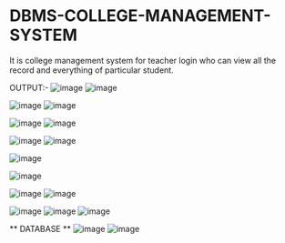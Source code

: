 # DBMS-COLLEGE-MANAGEMENT-SYSTEM
It is college management system for teacher login who can view all the record and everything of particular student.

OUTPUT:-
![image](https://user-images.githubusercontent.com/90260133/161796722-65149fa1-3ab7-4d78-a899-d8c7452b6465.png)
![image](https://user-images.githubusercontent.com/90260133/161796595-0a3fc30a-44dd-4724-8316-3dea00eafd0f.png)

![image](https://user-images.githubusercontent.com/90260133/161796830-e8df12de-617b-4c47-9a5a-d73d0577022a.png)
![image](https://user-images.githubusercontent.com/90260133/161796897-2fffab79-cd60-4f17-8c68-0c89d475fd37.png)

![image](https://user-images.githubusercontent.com/90260133/161796979-21b50d1d-ce03-4cde-b2d2-243d559becf9.png)
![image](https://user-images.githubusercontent.com/90260133/161797256-7460edb4-4377-4161-ade6-61a3dbfdca3a.png)

![image](https://user-images.githubusercontent.com/90260133/161797344-0f725ad3-8088-4772-bde3-2d7f28508a51.png)
![image](https://user-images.githubusercontent.com/90260133/161797432-0dda0405-c881-4da8-9568-9747c27cab26.png)

![image](https://user-images.githubusercontent.com/90260133/161797585-00a5eb1a-ed05-4c8e-b721-9326f99d7504.png)

![image](https://user-images.githubusercontent.com/90260133/161797779-236034bd-b948-4576-8f3a-ab82db133e68.png)

![image](https://user-images.githubusercontent.com/90260133/161797880-26d5a43b-01b2-4ff9-8b5e-a0a99d07e794.png)
![image](https://user-images.githubusercontent.com/90260133/161797965-3a3d7334-6950-4b46-91e6-486cec8cc2b6.png)

![image](https://user-images.githubusercontent.com/90260133/161798087-4d310e0b-4c7a-40ea-930b-18c66c94e2cf.png)
![image](https://user-images.githubusercontent.com/90260133/161798206-3d1a8bcc-de13-4509-a424-a42c7f5e0751.png)
![image](https://user-images.githubusercontent.com/90260133/161798314-503c8f4c-c916-4415-acf4-2e698cdabe97.png)

** DATABASE **
![image](https://user-images.githubusercontent.com/90260133/161798420-71e98abc-2b5d-4ff1-9b9c-56b079acd275.png)
![image](https://user-images.githubusercontent.com/90260133/161798538-77def51c-7184-4ea1-9be1-844b37712a97.png)
